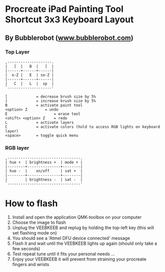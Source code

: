 
  # Procreate iPad Painting Tool Shortcut 3x3 Keyboard Layout
  ## By Bubblerobot (www.bubblerobot.com)
  
  ### Top Layer
  ```
  ,--------------------.
  |   [  |   B  |   ]  |
  |------+------+------|
  |  o-Z |   E  | so-Z |
  |------+------+------|
  |   C  |   L  |  sp  |
  `--------------------'
 
  [ 			= decrease brush size by 5%
  ] 			= increase brush size by 5%
  B 			= activate paint tool
  <option> Z 		= undo
  E                     = erase tool
  <shift> <option> Z 	= redo
  L 			= activate layers
  C 			= activate colors (hold to access RGB lights on keyboard layer)
  <space>	  	= toggle quick menu
  ```
  ### RGB layer
  ```
  ,---------------------------------.
  | hue +  | brightness +  | mode + |
  |--------+---------------+--------|
  | hue -  |    on/off     | sat +  |
  |--------+---------------+--------|
  |        | brightness -  | sat -  |
  `---------------------------------'
```
  
 # How to flash
 
  1) Install and open the application QMK-toolbox on your computer
  2) Choose the image to flash 
  3) Unplug the VEEBKEEB and replug by holding the top-left key (this will set flashing mode on)
  4) You should see a 'Atmel DFU device connected' message
  5) Flash it and wait until the VEEBKEEB lights up again (should only take a few seconds)
  6) Test repeat tune until it fits your personal needs ...
  7) Enjoy your VEEBKEEB it will prevent from straining your procreate fingers and wrists
